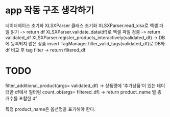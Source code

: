 # app 작동 구조 생각하기

데이터베이스 초기화
XLSXParser 클래스 초기화
XLSXParser.read_xlsx로 엑셀 파일 읽기 -> return df
XLSXParser.validate_data(df)로 엑셀 파일 검증 -> return validated_df
XLSXParser.register_products_interactively(validated_df) -> DB에 등록되지 않은 상품 insert
TagManager.filter_valid_tags(validated_df)로 DB와 df 비교 후 tag filter -> return filtered_df

# TODO
filter_additional_product(args= validated_df) -> 상품명에 '추가상품'이 있는 데이터만 df에서 필터링
count_ob(args= filtered_df) -> return product_name 별 총 개수를 포함한 df 

특정 product_name은 옵션명을 표기해야 한다.